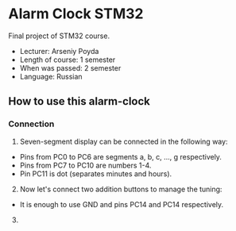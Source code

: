 # Alarm Clock STM32
Final project of STM32 course.

* Lecturer: Arseniy Poyda
* Length of course: 1 semester
* When was passed: 2 semester
* Language: Russian

## How to use this alarm-clock
### Connection
1. Seven-segment display can be connected in the following way: 
 * Pins from PC0 to PC6 are segments a, b, c, ..., g respectively.
 * Pins from PC7 to PC10 are numbers 1-4.
 * Pin PC11 is dot (separates minutes and hours).

2. Now let's connect two addition buttons to manage the tuning:
 * It is enough to use GND and pins PC14 and PC14 respectively.

3. 
